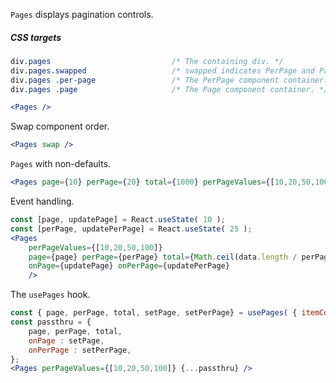 `Pages` displays pagination controls.

##### CSS targets
```css 
div.pages                           /* The containing div. */
div.pages.swapped                   /* swapped indicates PerPage and Page have been swapped in order. */
div.pages .per-page                 /* The PerPage component container. */
div.pages .page                     /* The Page component container. */
```

```jsx
<Pages />
```

Swap component order.
```jsx
<Pages swap />
```

`Pages` with non-defaults.
```jsx
<Pages page={10} perPage={20} total={1000} perPageValues={[10,20,50,100]} />
```

Event handling.
```jsx
const [page, updatePage] = React.useState( 10 );
const [perPage, updatePerPage] = React.useState( 25 );
<Pages 
    perPageValues={[10,20,50,100]} 
    page={page} perPage={perPage} total={Math.ceil(data.length / perPage)}
    onPage={updatePage} onPerPage={updatePerPage}
    />
```

The `usePages` hook.
```jsx
const { page, perPage, total, setPage, setPerPage} = usePages( { itemCount : 1000, perPage : 50 } );
const passthru = {
    page, perPage, total,
    onPage : setPage,
    onPerPage : setPerPage,
};
<Pages perPageValues={[10,20,50,100]} {...passthru} />
```